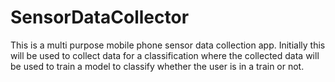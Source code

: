 # SensorDataCollector
This is a multi purpose mobile phone sensor data collection app. Initially this will be used to collect data for a classification where the collected data will be used to train a model to classify whether the user is in a train or not.
